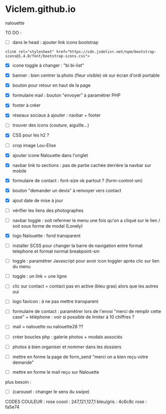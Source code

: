# Viclem.github.io
nalouette


TO DO :
- [ ] dans le head : ajouter link icons bootstrap
```
<link rel="stylesheet" href="https://cdn.jsdelivr.net/npm/bootstrap-icons@1.4.0/font/bootstrap-icons.css">
```
- [x] icone toggle à changer : "bi bi-list"
- [x] banner : bien centrer la photo (fleur visible)  ok sur écran d'ordi portable
- [x] bouton pour retour en haut de la page
- [x] formulaire mail : bouton "envoyer" à paramétrer PHP
- [x] footer à créer
- [x] réseaux sociaux à ajouter : navbar + footer
- [ ] trouver des icons (couture, aiguille...)
- [x] CSS pour les h2 ?
- [ ] crop image Lou-Elise
- [x] ajouter icone Nalouette dans l'onglet
- [x] navbar link to sections : pas de partie cachée derrière la navbar sur mobile
- [x] formulaire de contact : font-size ok partout ? (form-control-sm)
- [x] bouton "demander un devis" à renvoyer vers contact
- [x] ajout date de mise à jour
- [ ] vérifier les liens des photographes
- [ ] navbar toggle : soit refermer le menu une fois qu'on a cliqué sur le lien / soit sous forme de modal (Lonely)
- [x] logo Nalouette : fond transparent
- [ ] installer SCSS pour changer la barre de navigation entre format telephone et format normal breakpoint-sm
- [ ] toggle : paramétrer Javascript pour avoir icon toggler après clic sur lien du menu
- [ ] toggle : un link = une ligne
- [ ] clic sur contact = contact pas en active (bleu gras) alors que les autres oui
- [ ] logo favicon : à ne pas mettre transparent
- [ ] formulaire de contact : paramétrer lors de l'envoi "merci de remplir cette case" + téléphone : voir si possible de limiter à 10 chiffres ?
- [ ] mail = nalouette ou nalouette28 ??
- [ ] créer boucles php : galerie photos + modals associés
- [ ] photos à bien organiser et nommer dans les dossiers
- [ ] mettre en forme la page de form_send "merci on a bien reçu votre demande"
- [ ] mettre en forme le mail reçu sur Nalouette


plus besoin :
- [ ] (carousel : changer le sens du swipe)


CODES COULEUR :
rose coool : 247,121,127,1
bleu/gris : 4c6c8c
rose : fa5e74
